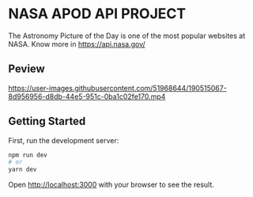 # NASA APOD API PROJECT
The Astronomy Picture of the Day is one of the most popular websites at NASA. Know more in https://api.nasa.gov/

## Peview

https://user-images.githubusercontent.com/51968644/190515067-8d956956-d8db-44e5-951c-0ba1c02fe170.mp4


## Getting Started

First, run the development server:

```bash
npm run dev
# or
yarn dev
```

Open [http://localhost:3000](http://localhost:3000) with your browser to see the result.
